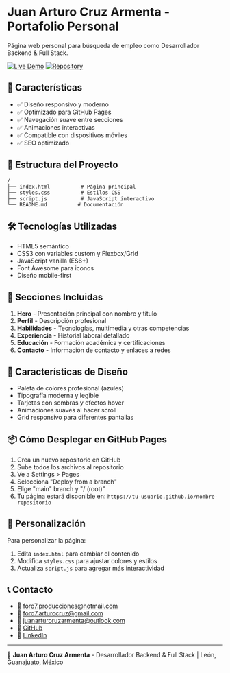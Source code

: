 # Juan Arturo Cruz Armenta - Portafolio Personal

Página web personal para búsqueda de empleo como Desarrollador Backend & Full Stack.

[![Live Demo](https://img.shields.io/badge/Live%20Demo-🌐%20Ver%20Página-brightgreen?style=for-the-badge)](https://arturocruzarm.github.io/portfolio-personal)
[![Repository](https://img.shields.io/badge/GitHub-📂%20Repositorio-blue?style=for-the-badge&logo=github)](https://github.com/ArturoCruzArm/portfolio-personal)

## 🚀 Características

- ✅ Diseño responsivo y moderno
- ✅ Optimizado para GitHub Pages
- ✅ Navegación suave entre secciones
- ✅ Animaciones interactivas
- ✅ Compatible con dispositivos móviles
- ✅ SEO optimizado

## 📁 Estructura del Proyecto

```
/
├── index.html          # Página principal
├── styles.css          # Estilos CSS
├── script.js           # JavaScript interactivo
└── README.md          # Documentación
```

## 🛠️ Tecnologías Utilizadas

- HTML5 semántico
- CSS3 con variables custom y Flexbox/Grid
- JavaScript vanilla (ES6+)
- Font Awesome para iconos
- Diseño mobile-first

## 📱 Secciones Incluidas

1. **Hero** - Presentación principal con nombre y título
2. **Perfil** - Descripción profesional
3. **Habilidades** - Tecnologías, multimedia y otras competencias
4. **Experiencia** - Historial laboral detallado
5. **Educación** - Formación académica y certificaciones
6. **Contacto** - Información de contacto y enlaces a redes

## 🎨 Características de Diseño

- Paleta de colores profesional (azules)
- Tipografía moderna y legible
- Tarjetas con sombras y efectos hover
- Animaciones suaves al hacer scroll
- Grid responsivo para diferentes pantallas

## 📦 Cómo Desplegar en GitHub Pages

1. Crea un nuevo repositorio en GitHub
2. Sube todos los archivos al repositorio
3. Ve a Settings > Pages
4. Selecciona "Deploy from a branch"
5. Elige "main" branch y "/ (root)"
6. Tu página estará disponible en: `https://tu-usuario.github.io/nombre-repositorio`

## 🔧 Personalización

Para personalizar la página:

1. Edita `index.html` para cambiar el contenido
2. Modifica `styles.css` para ajustar colores y estilos
3. Actualiza `script.js` para agregar más interactividad

## 📞 Contacto

- 📧 foro7.producciones@hotmail.com
- 📧 foro7.arturocruz@gmail.com
- 📧 juanarturoruzarmenta@outlook.com
- 🔗 [GitHub](https://github.com/ArturoCruzArm)
- 🔗 [LinkedIn](https://linkedin.com/in/juanarturocruzarmenta)

---

💼 **Juan Arturo Cruz Armenta** - Desarrollador Backend & Full Stack | León, Guanajuato, México
